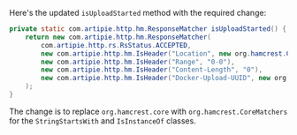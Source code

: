 Here's the updated `isUploadStarted` method with the required change:

```java
private static com.artipie.http.hm.ResponseMatcher isUploadStarted() {
    return new com.artipie.http.hm.ResponseMatcher(
        com.artipie.http.rs.RsStatus.ACCEPTED,
        new com.artipie.http.hm.IsHeader("Location", new org.hamcrest.CoreMatchers.StringStartsWith("/v2/test/blobs/uploads/")),
        new com.artipie.http.hm.IsHeader("Range", "0-0"),
        new com.artipie.http.hm.IsHeader("Content-Length", "0"),
        new com.artipie.http.hm.IsHeader("Docker-Upload-UUID", new org.hamcrest.CoreMatchers.IsInstanceOf(java.lang.String.class))
    );
}
```

The change is to replace `org.hamcrest.core` with `org.hamcrest.CoreMatchers` for the `StringStartsWith` and `IsInstanceOf` classes.